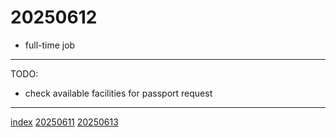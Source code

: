 <head><meta name="viewport" content="width=device-width, initial-scale=1.0, user-scalable=yes" /><meta charset="UTF-8"></head>

# 20250612

- full-time job

---

TODO:

- check available facilities for passport request

---

[index](../../index.html)
[20250611](20250611.html)
[20250613](20250613.html)
